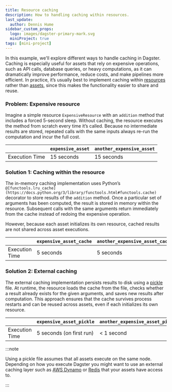 ```yaml
---
title: Resource caching
description: How to handling caching within resources.
last_update:
  author: Dennis Hume
sidebar_custom_props:
  logo: images/dagster-primary-mark.svg
  miniProject: true
tags: [mini-project]
---
```


In this example, we'll explore different ways to handle caching in Dagster. Caching is especially useful for assets that rely on expensive operations, such as API calls, database queries, or heavy computations, as it can dramatically improve performance, reduce costs, and make pipelines more efficient. In practice, it’s usually best to implement caching within [resources](/guides/build/external-resources) rather than [assets](/guides/build/assets), since this makes the functionality easier to share and reuse.

### Problem: Expensive resource

Imagine a simple resource `ExpensiveResource` with an `addition` method that includes a forced 5-second sleep. Without caching, the resource executes the method from scratch every time it’s called. Because no intermediate results are stored, repeated calls with the same inputs always re-run the computation and incur the full cost.

<CodeExample
  path="docs_projects/project_mini/src/project_mini/defs/resource_caching/expensive_resource.py"
  language="python"
  title="src/project_mini/defs/resource_caching/expensive_resource.py"
/>

|                | `expensive_asset` | `another_expensive_asset` |
| -------------- | ----------------- | ------------------------- |
| Execution Time | 15 seconds        | 15 seconds                |

### Solution 1: Caching within the resource

The in-memory caching implementation uses Python’s `@[functools.lru_cache](https://docs.python.org/3/library/functools.html#functools.cache)` decorator to store results of the `addition` method. Once a particular set of arguments has been computed, the result is stored in memory within the resource. Subsequent calls with the same arguments return immediately from the cache instead of redoing the expensive operation.

However, because each asset initializes its own resource, cached results are not shared across asset executions.

<CodeExample
  path="docs_projects/project_mini/src/project_mini/defs/resource_caching/expensive_resource_cache.py"
  language="python"
  title="src/project_mini/defs/assets.py"
/>

|                | `expensive_asset_cache` | `another_expensive_asset_cache` |
| -------------- | ----------------------- | ------------------------------- |
| Execution Time | 5 seconds               | 5 seconds                       |

### Solution 2: External caching

The external caching implementation persists results to disk using a [pickle](https://docs.python.org/3/library/pickle.html) file. At runtime, the resource loads the cache from the file, checks whether a result already exists for the given arguments, and saves new results after computation. This approach ensures that the cache survives process restarts and can be reused across assets, even if each initializes its own resource.

<CodeExample
  path="docs_projects/project_mini/src/project_mini/defs/resource_caching/expensive_resource_pickle.py"
  language="python"
  title="src/project_mini/defs/assets.py"
/>

|                | `expensive_asset_pickle` | `another_expensive_asset_pickle` |
| -------------- | ------------------------ | -------------------------------- |
| Execution Time | 5 seconds (on first run) | < 1 second                       |

:::note

Using a pickle file assumes that all assets execute on the same node. Depending on how you execute Dagster you might want to use an external caching layer such as [AWS Dynamo](https://aws.amazon.com/dynamodb/) or [Redis](https://redis.io/) that your assets have access to.

:::
